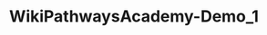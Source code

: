 ---
authors:
- Khanspers
- AlexanderPico
description: Do not modify or delete. This pathway is part of the collection of content
  used by [https://wikipathways.github.io/academy/ WikiPathways Academy].
last-edited: 2016-11-22
organisms:
- Homo sapiens
redirect_from:
- /index.php/Pathway:WP3902
- /instance/WP3902
revision: null
schema-jsonld:
- '@context': https://schema.org/
  '@id': https://wikipathways.github.io/pathways/WP3902.html
  '@type': Dataset
  creator:
    '@type': Organization
    name: WikiPathways
  description: Do not modify or delete. This pathway is part of the collection of
    content used by [https://wikipathways.github.io/academy/ WikiPathways Academy].
  keywords:
  - citrate
  license: CC0
  name: WikiPathwaysAcademy-Demo_1
seo: CreativeWork
title: WikiPathwaysAcademy-Demo_1
wpid: WP3902
---